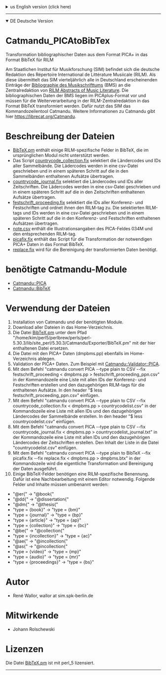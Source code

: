 <details>

<summary>us English version (click here)</summary>

# Catmandu_PICAtoBibTex

Transformation of bibliographic data from PICA+ format to BibTeX format for RILM

The German editorial office of the Répertoire International de Littérature Musiicale (RILM) is located at the State Institute for Music Research (SIM). As such, the SIM transmits all entries of the [Bibliographie des Musikschrifttums](https://www.musikbibliographie.de/) (BMS) appearing in Germany to the central editorial office of [RILM Abstracts of Music Literature](https://www.rilm.org/abstracts/) on a quarterly basis. The bibliographic data of the BMS are in PICAplus format and must be transformed into BibTeX format for further processing in the RILM central editorial office. For this purpose, the SIM uses the command line tool Catmandu. Further information on Catmandu is available here https://librecat.org/Catmandu. 

# Files description

* [BibTeX.pm](https://github.com/musikforschung/Catmandu_PICAtoBibTeX/blob/main/BibTeX.pm) contains some RILM specific fields in BibTeX which are not supported in the original module.
* The script [countrycode_collection.fix](https://github.com/musikforschung/Catmandu_PICAtoBibTeX/blob/main/countrycode_collection.fix) selects the country codes and IDs of all collections. The loader codes are written to a csv file and transferred to the essays contained in the collections in a later step.
* [countrycode_journal.fix](https://github.com/musikforschung/Catmandu_PICAtoBibTeX/blob/main/countrycode_journal.fix) selects the country codes and IDs of all journals. The loader codes are written to a csv file and in a later step transferred to the articles contained in the journals.
* [festschrift_proceeding.fix](https://github.com/musikforschung/Catmandu_PICAtoBibTeX/blob/main/festschrift_proceeding.fix) selects the IDs of all conference and festschriften and assigns the RILM-tag to them. The selected RILM-tags and IDs are written to a csv file and in a later step transferred to the articles contained in the conference and festschrift proceedings.
* [note.csv](https://github.com/musikforschung/Catmandu_PICAtoBibTeX/blob/main/note.csv) contains the illustration details of the PICA field 034M and the corresponding RILM tag.
* [picafix.fix](https://github.com/musikforschung/Catmandu_PICAtoBibTeX/blob/main/picafix.fix) contains the script for transforming the necessary PICA+ data into the BibTeX format.
* [replace.fix](https://github.com/musikforschung/Catmandu_PICAtoBibTeX/blob/main/replace.fix) is needed for cleaning up the transformed data.

# Required Catmandu modules

* [Catmandu::PICA](https://metacpan.org/dist/Catmandu-PICA)
* [Catmandu::BibTeX](https://metacpan.org/pod/Catmandu::BibTeX)

# Use of the files

1. installation of Catmandu and the required modules.
2. download all files into the home directory.
3. replace the file [BibTeX.pm](https://github.com/musikforschung/Catmandu_PICAtoBibTeX/blob/main/BibTeX.pm) under the path "/home/kim/perl5/perlbrew/perls/perl-5.30.3/lib/site_perl/5.30.3/Catmandu/Exporter/BibTeX.pm" with the file contained here.
3. place the file with the PICA+ data (dmpbms.pp) also in the home directory.
4. validation of the PICA+ data. For example with [Catmandu::Validator::PICA](https://metacpan.org/pod/Catmandu::Validator::PICA).
5. using the command "catmandu convert PICA --type plain to CSV --fix festschrift_proceeding < dmpbms.pp > festschrift_proceeding_ppn.csv" in the command line, create a list with all IDs of the conference and festschrifts and the corresponding RILM-tags for the included essays. Insert "$ less festschrift_proceeding_ppn.csv" into the header. 
6. use the command "catmandu convert PICA --type plain to CSV --fix countrycode_collection.fix < dmpbms.pp > countrycodelist.csv" in the command line to create a list with all IDs and the corresponding country codes of the anthologies. Insert "$ less countrycodelist.csv" in the header. 
Use the command "catmandu convert PICA --type plain to CSV --fix countrycode_journal.fix < dmpbms.pp > countrycodelist_journal.txt" in the command line to create a list with all IDs and the corresponding country codes of the journals. Paste the contents of the list into the "countrycodelist.csv" file. 8.
8. with the command "catmandu convert PICA --type plain to BibTeX --fix picafix.fix --fix replace.fix < dmpbms.pp > dmpbms.btx" in the command line the actual transformation and cleaning of the data is executed.
9. some BibTeX fields need a RILM specific naming. For this a postprocessing with an editor is necessary. The following fields and contents have to be renamed:
* "@er{" -> "@book{"
* "@dd{" -> "@dissertation{"
* "@dm{" -> "@thesis{"
* "type = {book}" -> "type = {bm}"
* "type = {journal}" -> "type = {bp}"
* "type = {article}" -> "type = {ap}"
* "type = {collection}" -> "type = {bc}"
* "@be{" -> "@collection{"
* "type = {incollection}" -> "type = {ac}"
* "@ae{" -> "@incollection{"
* "@as{" -> "@incollection{"
* "type = {video}" -> "type = {mp}"
* "type = {audio}" -> "type = {mr}"
* "type = {proceedings}" -> "type = {bs}"

# Author

* René Wallor, wallor at sim.spk-berlin.de

# Contributors

* Johann Rolschewski

# Licenses

The file [BibTeX.pm](https://github.com/musikforschung/Catmandu_PICAtoBibTeX/blob/main/BibTeX.pm) is licensed with perl_5.


</details>

---

<details open>

<summary>DE Deutsche Version</summary>


# Catmandu_PICAtoBibTex

Transformation bibliographischer Daten aus dem Format PICA+ in das Format BibTeX für RILM

Am Staatlichen Institut für Musikforschung (SIM) befindet sich die deutsche Redaktion des Répertoire International de Littérature Musiicale (RILM). Als diese übermittelt das SIM vierteljährlich alle in Deutschland erscheinenden Einträge der [Bibliographie des Musikschrifttums](https://www.musikbibliographie.de/) (BMS) an die Zentralredaktion von [RILM Abstracts of Music Literature](https://www.rilm.org/abstracts/). Die bibliographischen Daten der BMS liegen im PICAplus-Format vor und müssen für die Weiterverarbeitung in der RILM-Zentralredaktion in das Format BibTeX transformiert werden. Dafür nutzt das SIM das Kommandozeilentool Catmandu. Weitere Informationen zu Catmandu gibt hier https://librecat.org/Catmandu. 

# Beschreibung der Dateien

* [BibTeX.pm](https://github.com/musikforschung/Catmandu_PICAtoBibTeX/blob/main/BibTeX.pm) enthält einige RILM-spezifische Felder in BibTeX, die im ursprünglichen Modul nicht unterstützt werden.
* Das Script [countrycode_collection.fix](https://github.com/musikforschung/Catmandu_PICAtoBibTeX/blob/main/countrycode_collection.fix) selektiert die Ländercodes und IDs aller Sammelbände. Die Lädercodes werden in eine csv-Datei geschrieben und in einem späteren Schritt auf die in den Sammelbänden enthaltenen Aufsätze übertragen.
* [countrycode_journal.fix](https://github.com/musikforschung/Catmandu_PICAtoBibTeX/blob/main/countrycode_journal.fix) selektiert die Ländercodes und IDs aller Zeitschriften. Die Lädercodes werden in eine csv-Datei geschrieben und in einem späteren Schritt auf die in den Zeitschriften enthaltenen Aufsätze übertragen.
* [festschrift_proceeding.fix](https://github.com/musikforschung/Catmandu_PICAtoBibTeX/blob/main/festschrift_proceeding.fix) selektiert die IDs aller Konferenz- und Festschriften und ordnet ihnen den RILM-tag zu. Die selektierten RILM-tags und IDs werden in eine csv-Datei geschrieben und in einem späteren Schritt auf die in den Konferenz- und Festschriften enthaltenen Aufsätzen übertragen.
* [note.csv](https://github.com/musikforschung/Catmandu_PICAtoBibTeX/blob/main/note.csv) enthält die Illustrationsangaben des PICA-Feldes 034M und den entsprechenden RILM-tag.
* [picafix.fix](https://github.com/musikforschung/Catmandu_PICAtoBibTeX/blob/main/picafix.fix) enthält das Script für die Transformation der notwendigen PICA+ Daten in das Format BibTeX.
* [replace.fix](https://github.com/musikforschung/Catmandu_PICAtoBibTeX/blob/main/replace.fix) wird für die Bereinigung der transformierten Daten benötigt.

#  benötigte Catmandu-Module

* [Catmandu::PICA](https://metacpan.org/dist/Catmandu-PICA)
* [Catmandu::BibTeX](https://metacpan.org/pod/Catmandu::BibTeX)

# Verwendung der Dateien

1. Installation von Catmandu und der benötigten Module.
2. Download aller Dateien in das Home-Verzeichnis.
3. Die Datei [BibTeX.pm](https://github.com/musikforschung/Catmandu_PICAtoBibTeX/blob/main/BibTeX.pm) unter dem Pfad "/home/kim/perl5/perlbrew/perls/perl-5.30.3/lib/site_perl/5.30.3/Catmandu/Exporter/BibTeX.pm" mit der hier enthaltenen Datei ersetzen.
3. Die Datei mit den PICA+ Daten (dmpbms.pp) ebenfalls im Home-Verzeichnis ablegen.
4. Validation der PICA+ Daten. Zum Beispiel mit [Catmandu::Validator::PICA](https://metacpan.org/pod/Catmandu::Validator::PICA).
5. Mit dem Befehl "catmandu convert PICA --type plain to CSV --fix festschrift_proceeding < dmpbms.pp > festschrift_proceeding_ppn.csv" in der Kommandozeile eine Liste mit allen IDs der Konferenz- und Festschriften erstellen und den dazugehörigen RILM-tags für die enthaltenen Aufsätze. In den header "$ less festschrift_proceeding_ppn.csv" einfügen. 
6. Mit dem Befehl "catmandu convert PICA --type plain to CSV --fix countrycode_collection.fix < dmpbms.pp > countrycodelist.csv" in der Kommandozeile eine Liste mit allen IDs und den dazugehörigen Ländercodes der Sammelbände erstellen. In den header "$ less countrycodelist.csv" einfügen. 
7. Mit dem Befehl "catmandu convert PICA --type plain to CSV --fix countrycode_journal.fix < dmpbms.pp > countrycodelist_journal.txt" in der Kommandozeile eine Liste mit allen IDs und den dazugehörigen Ländercodes der Zeitschriften erstellen. Den Inhalt der Liste in die Datei "countrycodelist.csv" einfügen.
8. Mit dem Befehl "catmandu convert PICA --type plain to BibTeX --fix picafix.fix --fix replace.fix < dmpbms.pp > dmpbms.btx" in der Kommandozeile wird die eigentliche Transformation und Bereinigung der Daten ausgeführt.
9. Einige BibTeX-Felder benötigen eine RILM-spezifische Benennung. Dafür ist eine Nachbearbeitung mit einem Editor notwendig. Folgende Felder und Inhalte müssen umbenannt werden:
* "@er{" -> "@book{"
* "@dd{" -> "@dissertation{"
* "@dm{" -> "@thesis{"
* "type = {book}" -> "type = {bm}"
* "type = {journal}" -> "type = {bp}"
* "type = {article}" -> "type = {ap}"
* "type = {collection}" -> "type = {bc}"
* "@be{" -> "@collection{"
* "type = {incollection}" -> "type = {ac}"
* "@ae{" -> "@incollection{"
* "@as{" -> "@incollection{"
* "type = {video}" -> "type = {mp}"
* "type = {audio}" -> "type = {mr}"
* "type = {proceedings}" -> "type = {bs}"

# Autor

* René Wallor, wallor at sim.spk-berlin.de

# Mitwirkende

* Johann Rolschewski

# Lizenzen

Die Datei [BibTeX.pm](https://github.com/musikforschung/Catmandu_PICAtoBibTeX/blob/main/BibTeX.pm) ist mit perl_5 lizensiert.

</details>

---

